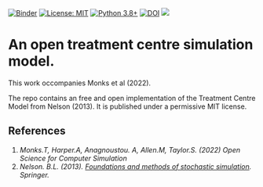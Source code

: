 [![Binder](https://mybinder.org/badge_logo.svg)](https://mybinder.org/v2/gh/TomMonks/treatment-centre-sim/HEAD)
[![License: MIT](https://img.shields.io/badge/License-MIT-yellow.svg)](https://opensource.org/licenses/MIT)
[![Python 3.8+](https://img.shields.io/badge/python-3.8+-blue.svg)](https://www.python.org/downloads/release/python-360+/)
[![DOI](https://zenodo.org/badge/DOI/10.5281/zenodo.6497477.svg)](https://doi.org/10.5281/zenodo.6497477)
[<img src="https://img.shields.io/static/v1?label=dockerhub&message=images&color=important?style=for-the-badge&logo=docker">](https://hub.docker.com/r/tommonks01/treat_sim)


# An open treatment centre simulation model.

This work occompanies Monks et al (2022).

The repo contains an free and open implementation of the Treatment Centre Model from Nelson (2013).  It is published under a permissive MIT license.

## References

1. *Monks.T, Harper.A, Anagnoustou. A, Allen.M, Taylor.S. (2022) Open Science for Computer Simulation*
2. *Nelson. B.L. (2013). [Foundations and methods of stochastic simulation](https://www.amazon.co.uk/Foundations-Methods-Stochastic-Simulation-International/dp/1461461596/ref=sr_1_1?dchild=1&keywords=foundations+and+methods+of+stochastic+simulation&qid=1617050801&sr=8-1). Springer.* 
